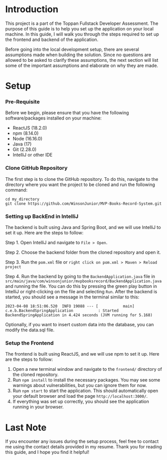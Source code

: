 # Introduction

This project is a part of the Toppan Fullstack Developer Assessment. The purpose of this guide is to help you set up the application on your local machine. In this guide, I will walk you through the steps required to set up the frontend and backend of the application.

Before going into the local development setup, there are several assumptions made when building the solution. Since no questions are allowed to be asked to clarify these assumptions, the next section will list some of the important assumptions and elaborate on why they are made.


# Setup

### Pre-Requisite

Before we begin, please ensure that you have the following software/packages installed on your machine:

- ReactJS (18.2.0)
- npm (8.14.0)
- Node (16.16.0)
- Java (17)
- Git (2.28.0)
- IntelliJ or other IDE

### Clone GitHub Repository

The first step is to clone the GitHub repository. To do this, navigate to the directory where you want the project to be cloned and run the following command:

```
cd my_directory
git clone https://github.com/WinsonJunior/MVP-Books-Record-System.git
```

### Setting up BackEnd in IntelliJ

The backend is built using Java and Spring Boot, and we will use IntelliJ to set it up. Here are the steps to follow:

Step 1. Open IntelliJ and navigate to `File > Open`.

Step 2. Choose the backend folder from the cloned repository and open it.

Step 3. Run the `pom.xml` file or `right click on pom.xml > Maven > Reload project`

Step 4. Run the backend by going to the `BackendApplication.java` file in `src/main/java/com/winsonjunior/mvpbooksrecord/BackendApplication.java` and running the file. You can do this by pressing the green play button in IntelliJ or right-clicking on the file and selecting `Run`. After the backend is started, you should see a message in the terminal similar to this:


```
2023-04-08 18:51:06.520  INFO 19088 --- [           main] c.e.b.BackendSpringApplication           : Started BackendSpringApplication in 4.424 seconds (JVM running for 5.168)
```

Optionally, if you want to insert custom data into the database, you can modify the data.sql file.

### Setup the Frontend
The frontend is built using ReactJS, and we will use npm to set it up. Here are the steps to follow:

1. Open a new terminal window and navigate to the `frontend/` directory of the cloned repository.
2. Run `npm install` to install the necessary packages. You may see some warnings about vulnerabilities, but you can ignore them for now.
3. Run `npm start` to start the application. This should automatically open your default browser and load the page `http://localhost:3000/`.
4. If everything was set up correctly, you should see the application running in your browser.


# Last Note

If you encounter any issues during the setup process, feel free to contact me using the contact details provided in my resume. Thank you for reading this guide, and I hope you find it helpful!
